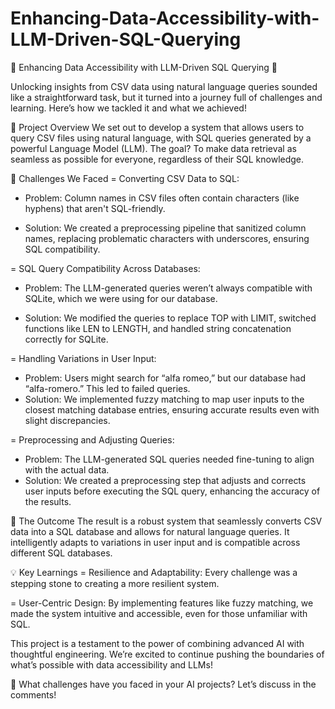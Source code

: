 # Enhancing-Data-Accessibility-with-LLM-Driven-SQL-Querying

🌟 Enhancing Data Accessibility with LLM-Driven SQL Querying 🌟

Unlocking insights from CSV data using natural language queries sounded like a straightforward task, but it turned into a journey full of challenges and learning. Here’s how we tackled it and what we achieved!

🚀 Project Overview
We set out to develop a system that allows users to query CSV files using natural language, with SQL queries generated by a powerful Language Model (LLM). The goal? To make data retrieval as seamless as possible for everyone, regardless of their SQL knowledge.

🧠 Challenges We Faced
= Converting CSV Data to SQL:
 - Problem: Column names in CSV files often contain characters (like hyphens) that aren't SQL-friendly.

 - Solution: We created a preprocessing pipeline that sanitized column names, replacing problematic characters with underscores, ensuring SQL compatibility.

= SQL Query Compatibility Across Databases:
 - Problem: The LLM-generated queries weren’t always compatible with SQLite, which we were using for our database.

 - Solution: We modified the queries to replace TOP with LIMIT, switched functions like LEN to LENGTH, and handled string concatenation correctly for SQLite.

= Handling Variations in User Input:
 - Problem: Users might search for “alfa romeo,” but our database had “alfa-romero.” This led to failed queries.
 - Solution: We implemented fuzzy matching to map user inputs to the closest matching database entries, ensuring accurate results even with slight discrepancies.

= Preprocessing and Adjusting Queries:
 - Problem: The LLM-generated SQL queries needed fine-tuning to align with the actual data.
 - Solution: We created a preprocessing step that adjusts and corrects user inputs before executing the SQL query, enhancing the accuracy of the results.

🌟 The Outcome
The result is a robust system that seamlessly converts CSV data into a SQL database and allows for natural language queries. It intelligently adapts to variations in user input and is compatible across different SQL databases.

💡 Key Learnings
= Resilience and Adaptability: 
Every challenge was a stepping stone to creating a more resilient system.

= User-Centric Design: 
By implementing features like fuzzy matching, we made the system intuitive and accessible, even for those unfamiliar with SQL.

This project is a testament to the power of combining advanced AI with thoughtful engineering. We’re excited to continue pushing the boundaries of what’s possible with data accessibility and LLMs!

💬 What challenges have you faced in your AI projects? Let’s discuss in the comments!
